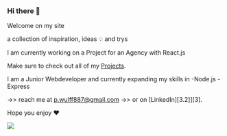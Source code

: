 <!--
**devwulff/devwulff** is a ✨ _special_ ✨ repository because its `README.md` (this file) appears on your GitHub profile.-->

<!--- 
- 🔭 I’m currently working on a Project for an Agency with React.js
- 🌱 I’m currently learning Node.js and Express
👯 I’m looking to collaborate on ...
- 🤔 I’m looking for help with ...

- 📫 How to reach me: 
- 😄 Pronouns: ...
- ⚡ Fun fact: ...
-->

### Hi there 👋

Welcome on my site

a collection of inspiration, ideas 💡 and trys 

I am currently working on a Project for an Agency with React.js

Make sure to check out all of my <a href="https://github.com/stars/devwulff/lists/projects">Projects</a>.

I am a Junior Webdeveloper and currently expanding my skills in
-Node.js
-Express

->> reach me at <a href="mailto:p.wulff887@gmail.com">p.wulff887@gmail.com</a>
->> or on [LinkedIn][3.2]][3].

<!-- Icons -->

[2.2]: https://raw.githubusercontent.com/MartinHeinz/MartinHeinz/master/linkedin-3-16.png (LinkedIn icon without padding)

<!-- Links to your social media accounts -->

[2]: https://www.linkedin.com/in/devwulff/

Hope you enjoy ♥️

<img align="center" src="https://github-readme-stats.vercel.app/api?username=devwulff&theme=dracula&include_all_commits" />
